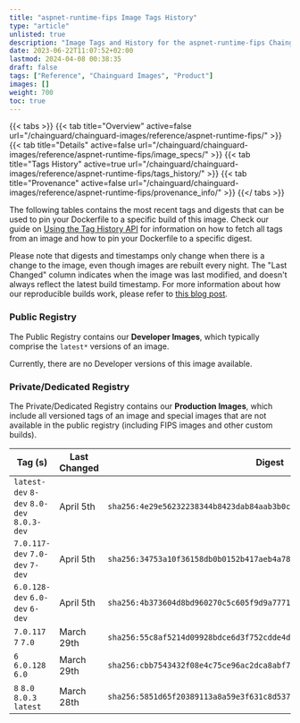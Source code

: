 ```yaml
---
title: "aspnet-runtime-fips Image Tags History"
type: "article"
unlisted: true
description: "Image Tags and History for the aspnet-runtime-fips Chainguard Image"
date: 2023-06-22T11:07:52+02:00
lastmod: 2024-04-08 00:38:35
draft: false
tags: ["Reference", "Chainguard Images", "Product"]
images: []
weight: 700
toc: true
---
```


{{< tabs >}}
{{< tab title="Overview" active=false url="/chainguard/chainguard-images/reference/aspnet-runtime-fips/" >}}
{{< tab title="Details" active=false url="/chainguard/chainguard-images/reference/aspnet-runtime-fips/image_specs/" >}}
{{< tab title="Tags History" active=true url="/chainguard/chainguard-images/reference/aspnet-runtime-fips/tags_history/" >}}
{{< tab title="Provenance" active=false url="/chainguard/chainguard-images/reference/aspnet-runtime-fips/provenance_info/" >}}
{{</ tabs >}}

The following tables contains the most recent tags and digests that can be used to pin your Dockerfile to a specific build of this image. Check our guide on [Using the Tag History API](/chainguard/chainguard-images/using-the-tag-history-api/) for information on how to fetch all tags from an image and how to pin your Dockerfile to a specific digest.

Please note that digests and timestamps only change when there is a change to the image, even though images are rebuilt every night. The "Last Changed" column indicates when the image was last modified, and doesn't always reflect the latest build timestamp. For more information about how our reproducible builds work, please refer to [this blog post](https://www.chainguard.dev/unchained/reproducing-chainguards-reproducible-image-builds).

### Public Registry
The Public Registry contains our **Developer Images**, which typically comprise the `latest*` versions of an image.

Currently, there are no Developer versions of this image available.

### Private/Dedicated Registry
The Private/Dedicated Registry contains our **Production Images**, which include all versioned tags of an image and special images that are not available in the public registry (including FIPS images and other custom builds).

| Tag (s)                                     | Last Changed | Digest                                                                    |
|---------------------------------------------|--------------|---------------------------------------------------------------------------|
|  `latest-dev` `8-dev` `8.0-dev` `8.0.3-dev` | April 5th    | `sha256:4e29e56232238344b8423dab84aab3b0cf70050a3f4ee8e7eb64b1c78dde2ce3` |
|  `7.0.117-dev` `7.0-dev` `7-dev`            | April 5th    | `sha256:34753a10f36158db0b0152b417aeb4a789d4eb514babec3e7b301b2db98b09f1` |
|  `6.0.128-dev` `6.0-dev` `6-dev`            | April 5th    | `sha256:4b373604d8bd960270c5c605f9d9a777195b2a1b7b2c072502e7dfbcf505fe1d` |
|  `7.0.117` `7` `7.0`                        | March 29th   | `sha256:55c8af5214d09928bdce6d3f752cdde4d4280b63e6e23c93586690f3a839b42f` |
|  `6` `6.0.128` `6.0`                        | March 29th   | `sha256:cbb7543432f08e4c75ce96ac2dca8abf7e2680c8884db34e2d5c1354fa983842` |
|  `8` `8.0` `8.0.3` `latest`                 | March 28th   | `sha256:5851d65f20389113a8a59e3f631c8d53736e8a20e2bf8a50e9dad65d9fb80e29` |

